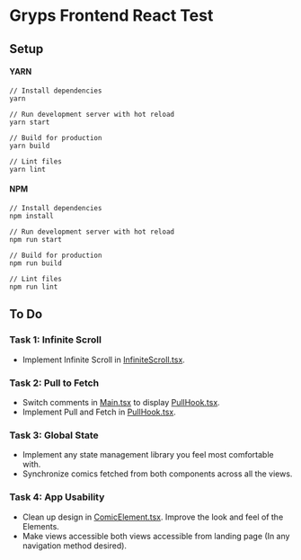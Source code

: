 # Gryps Frontend React Test

## Setup

#### YARN

```
// Install dependencies
yarn

// Run development server with hot reload
yarn start

// Build for production
yarn build

// Lint files
yarn lint
```

#### NPM

```
// Install dependencies
npm install

// Run development server with hot reload
npm run start

// Build for production
npm run build

// Lint files
npm run lint
```

## To Do

### Task 1: Infinite Scroll

- Implement Infinite Scroll in [InfiniteScroll.tsx](src/components/InfiniteScroll/index.tsx).

### Task 2: Pull to Fetch

- Switch comments in [Main.tsx](src/views/Main.tsx) to display [PullHook.tsx](src/components/PullHook/index.tsx).
- Implement Pull and Fetch in [PullHook.tsx](src/components/PullHook/index.tsx).

### Task 3: Global State

- Implement any state management library you feel most comfortable with.
- Synchronize comics fetched from both components across all the views.

### Task 4: App Usability

- Clean up design in [ComicElement.tsx](src/components/ComicElement/index.tsx). Improve the look and feel of the Elements.
- Make views accessible both views accessible from landing page (In any navigation method desired).
